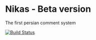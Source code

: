 # Nikas - Beta version

The first persian comment system

[![Build Status](https://travis-ci.com/Nikas-Project/Server.svg?branch=dev)](https://travis-ci.com/Nikas-Project/Server)
